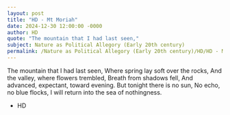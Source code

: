 ```yaml
---
layout: post
title: "HD - Mt Moriah"
date: 2024-12-30 12:00:00 -0000
author: HD
quote: "The mountain that I had last seen,"
subject: Nature as Political Allegory (Early 20th century)
permalink: /Nature as Political Allegory (Early 20th century)/HD/HD - Mt Moriah
---
```


The mountain that I had last seen,
Where spring lay soft over the rocks,
And the valley, where flowers trembled,
Breath from shadows fell,
And advanced, expectant, toward evening.
But tonight there is no sun,
No echo, no blue flocks,
I will return into the sea of nothingness.

- HD

